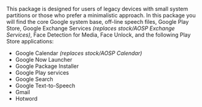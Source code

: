 This package is designed for users of legacy devices with small system partitions or those who prefer a minimalistic approach.
In this package you will find the core Google system base, off-line speech files, Google Play Store, Google Exchange Services _(replaces stock/AOSP Exchange Services)_, Face Detection for Media, Face Unlock, and the following Play Store applications:

* Google Calendar _(replaces stock/AOSP Calendar)_
* Google Now Launcher
* Google Package Installer
* Google Play services
* Google Search
* Google Text-to-Speech
* Gmail
* Hotword